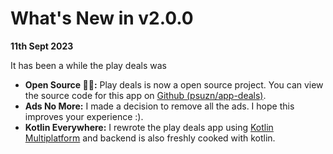 # What's New in v2.0.0

**11th Sept 2023**

It has been a while the play deals was

- **Open Source 🥳🥳:** Play deals is now a open source project. You can view the source code for this app on [Github (psuzn/app-deals)](https://github.com/psuzn/app-deals).
- **Ads No More:** I made a decision to remove all the ads. I hope this improves your experience :).
- **Kotlin Everywhere:** I rewrote the play deals app using [Kotlin Multiplatform](https://github.com/JetBrains/compose-multiplatform) and backend is also freshly cooked with kotlin.
